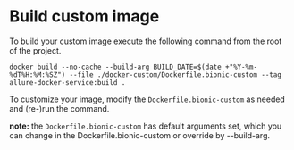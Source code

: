 # Build custom image

To build your custom image execute the following command from the root of the project.

```shell script
docker build --no-cache --build-arg BUILD_DATE=$(date +"%Y-%m-%dT%H:%M:%SZ") --file ./docker-custom/Dockerfile.bionic-custom --tag allure-docker-service:build .
```

To customize your image, modify the `Dockerfile.bionic-custom` as needed and (re-)run the command.

__note:__ the `Dockerfile.bionic-custom` has default arguments set, which you can change in the Dockerfile.bionic-custom
or override by --build-arg.